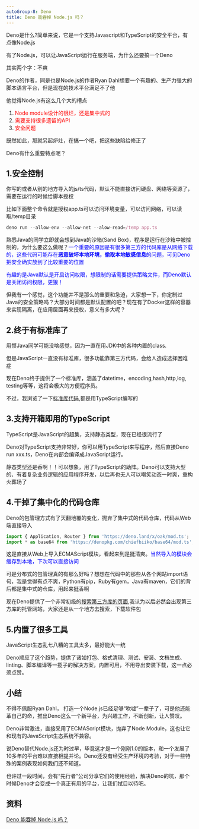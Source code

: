 ```yaml
---
autoGroup-8: Deno
title: Deno 能吞掉 Node.js 吗？
---
```

Deno是什么?简单来说，它是一个支持Javascript和TypeScript的安全平台，有点像Node.js

有了Node.js，可以让JavaScript运行在服务端，为什么还要搞一个Deno

其实两个字：不爽

Deno的作者，同是也是Node.js的作者Ryan Dahl想要一个有趣的、生产力强大的脚本语言平台，但是现在的技术平台满足不了他

他觉得Node.js有这么几个大的槽点
1. <span style="color: red">Node module设计的很烂，还是集中式的</span>
2. <span style="color: red">需要支持很多遗留的API</span>
3. <span style="color: red">安全问题</span>

既然如此，那就另起炉灶，在搞一个吧，把这些缺陷给修正了

Deno有什么重要特点呢？

## 1.安全控制
你写的或者从别的地方导入的js/ts代码，默认不能直接访问硬盘、网络等资源了，需要在运行的时候给脚本授权

比如下面整个命令就是授权app.ts可以访问环境变量，可以访问网络，可以读取/temp目录
```js
deno run --allow-env --allow-net --alow-read=/temp app.ts
```
熟悉Java的同学立即就会想到Java的沙箱(Sand Box)，程序是运行在沙箱中被控制的，为什么要这么做呢？<span style="color: blue">一个重要的原因是有很多第三方的代码库是从网络下载的，这些代码可能存在**恶意破坏本地环境，偷取本地敏感信息**的问题，可见Deno把安全确实放到了比较重要的位置</span>

<span style="color: blue">有趣的是Java默认是开启访问权限，想限制的话需要提供策略文件，而Deno默认是关闭访问权限，更狠！</span>

但我有一个感觉，这个功能并不是那么的重要和急迫，大家想一下，你定制过Java的安全策略吗？大部分时间都是默认配置的吧？现在有了Docker这样的容器来实现隔离，在应用层面再来授权，意义有多大呢？

## 2.终于有标准库了
用惯Java同学可能没啥感觉，因为一直在用JDK中的各种内置的class.

但是JavaScript一直没有标准库，很多功能靠第三方代码，会给人造成选择困难症

现在Deno终于提供了一个标准库，涵盖了datetime，encoding,hash,http,log, testing等等，这将会极大的方便程序员。

不过，我浏览了一下[标准库代码](https://deno.land/std),都是用TypeScript编写的

## 3.支持开箱即用的TypeScript
TypeScript是JavaScript的超集，支持静态类型，现在已经很流行了

Deno对TypeScript支持非常好，你可以用TypeScript来写程序，然后直接Deno run xxx.ts，Deno在内部会编译成JavaScript运行。

静态类型还是香啊！！可以想象，用了TypeScript的助阵。Deno可以支持大型的、有着复杂业务逻辑的应用程序开发，以后再也无人可以嘲笑动态一时爽，重构火葬场了

## 4.干掉了集中化的代码仓库
Deno的包管理方式有了天翻地覆的变化，抛弃了集中式的代码仓库，代码从Web端直接导入
```js
import { Application, Router } from 'https://deno.land/x/oak/mod.ts';
import * as base64 from 'https://denopkg.com/chiefbiiko/base64/mod.ts'; 
```
这是直接从Web上导入ECMAScript模块，看起来到是挺清爽。<span style="color: blue">当然导入的模块会缓存到本地，下次可以直接访问</span>

可是分布式的包管理真的有那么好吗？想想在代码中的那些从各个网站import语句，我是觉得有点不爽，Python有pip，Ruby有gem，Java有maven，它们的背后都是集中式的仓库，用起来挺香啊

现在Deno提供了一个非常初级的[搜索第三方库的页面](https://deno.land/x),我认为以后必然会出现第三方库的托管网站，大家还是从一个地方去搜索，下载软件包

## 5.内置了很多工具
JavaScript生态乱七八糟的工具太多，最好能大一统

Deno顺应了这个趋势，提供了诸如打包、格式清理、测试、安装、文档生成、linting、脚本编译等一揽子的解决方案，内置可用，不用导出安装下载，这一点必须点赞。

## 小结

不得不佩服Ryan Dahl， 打造一个Node.js已经足够“吹嘘”一辈子了，可是他还能革自己的命，推出Deno这么一个新平台，为兴趣工作，不断创新，让人赞叹。

Deno非常激进，直接采用了ECMAScript模块，抛弃了Node Module，这也让它和现有的JavaScript生态系统不兼容。

说Deno替代Node.js还为时过早，毕竟这才是一个刚刚1.0的版本，和一个发展了10多年的平台难以直接相提并论。Deno还没有经受生产环境的考验，对于一些特殊的案例表现如何我们还不知道。

也许过一段时间，会有“先行者”公司分享它们的使用经验，解决Deno的坑，那个时候Deno才会变成一个真正有用的平台，让我们拭目以待吧。





## 资料
[Deno 能吞掉 Node.js 吗？](https://blog.csdn.net/coderising/article/details/106233326)